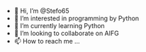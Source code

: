 - 👋 Hi, I’m @Stefo65
- 👀 I’m interested in programming by Python
- 🌱 I’m currently learning Python
- 💞️ I’m looking to collaborate on AIFG
- 📫 How to reach me ...

<!---
Stefo65/Stefo65 is a ✨ special ✨ repository because its `README.md` (this file) appears on your GitHub profile.
You can click the Preview link to take a look at your changes.
--->
